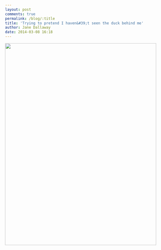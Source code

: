 ```yaml
---
layout: post
comments: true
permalink: /blog/:title
title: 'Trying to pretend I haven&#39;t seen the duck behind me'
author: Jane Dallaway
date: 2014-03-08 16:18
---
```


<div><a href="//static.skitters.dallaway.com/tp_IMG_20140308_125805.jpg"><img src="//static.skitters.dallaway.com/tp_thumb_IMG_20140308_125805.jpg" width="500" height="667"/></a></div>


  
      
